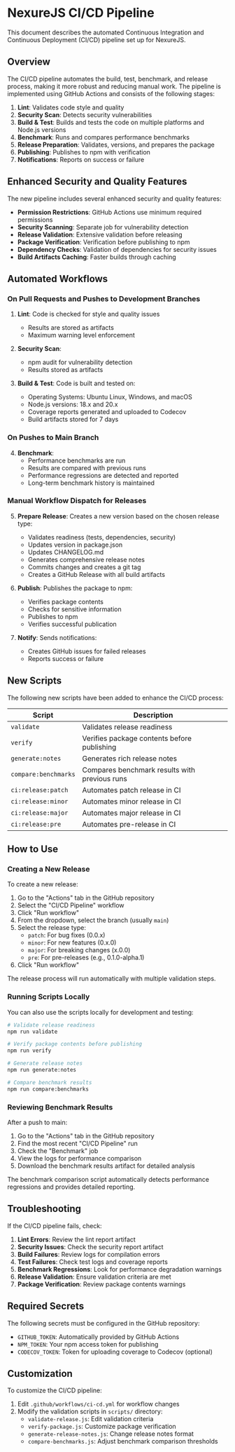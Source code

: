 # NexureJS CI/CD Pipeline

This document describes the automated Continuous Integration and Continuous Deployment (CI/CD) pipeline set up for NexureJS.

## Overview

The CI/CD pipeline automates the build, test, benchmark, and release process, making it more robust and reducing manual work. The pipeline is implemented using GitHub Actions and consists of the following stages:

1. **Lint**: Validates code style and quality
2. **Security Scan**: Detects security vulnerabilities
3. **Build & Test**: Builds and tests the code on multiple platforms and Node.js versions
4. **Benchmark**: Runs and compares performance benchmarks
5. **Release Preparation**: Validates, versions, and prepares the package
6. **Publishing**: Publishes to npm with verification
7. **Notifications**: Reports on success or failure

## Enhanced Security and Quality Features

The new pipeline includes several enhanced security and quality features:

- **Permission Restrictions**: GitHub Actions use minimum required permissions
- **Security Scanning**: Separate job for vulnerability detection
- **Release Validation**: Extensive validation before releasing
- **Package Verification**: Verification before publishing to npm
- **Dependency Checks**: Validation of dependencies for security issues
- **Build Artifacts Caching**: Faster builds through caching

## Automated Workflows

### On Pull Requests and Pushes to Development Branches

1. **Lint**: Code is checked for style and quality issues
   - Results are stored as artifacts
   - Maximum warning level enforcement

2. **Security Scan**:
   - npm audit for vulnerability detection
   - Results stored as artifacts

3. **Build & Test**: Code is built and tested on:
   - Operating Systems: Ubuntu Linux, Windows, and macOS
   - Node.js versions: 18.x and 20.x
   - Coverage reports generated and uploaded to Codecov
   - Build artifacts stored for 7 days

### On Pushes to Main Branch

4. **Benchmark**:
   - Performance benchmarks are run
   - Results are compared with previous runs
   - Performance regressions are detected and reported
   - Long-term benchmark history is maintained

### Manual Workflow Dispatch for Releases

5. **Prepare Release**: Creates a new version based on the chosen release type:
   - Validates readiness (tests, dependencies, security)
   - Updates version in package.json
   - Updates CHANGELOG.md
   - Generates comprehensive release notes
   - Commits changes and creates a git tag
   - Creates a GitHub Release with all build artifacts

6. **Publish**: Publishes the package to npm:
   - Verifies package contents
   - Checks for sensitive information
   - Publishes to npm
   - Verifies successful publication

7. **Notify**: Sends notifications:
   - Creates GitHub issues for failed releases
   - Reports success or failure

## New Scripts

The following new scripts have been added to enhance the CI/CD process:

| Script | Description |
|--------|-------------|
| `validate` | Validates release readiness |
| `verify` | Verifies package contents before publishing |
| `generate:notes` | Generates rich release notes |
| `compare:benchmarks` | Compares benchmark results with previous runs |
| `ci:release:patch` | Automates patch release in CI |
| `ci:release:minor` | Automates minor release in CI |
| `ci:release:major` | Automates major release in CI |
| `ci:release:pre` | Automates pre-release in CI |

## How to Use

### Creating a New Release

To create a new release:

1. Go to the "Actions" tab in the GitHub repository
2. Select the "CI/CD Pipeline" workflow
3. Click "Run workflow"
4. From the dropdown, select the branch (usually `main`)
5. Select the release type:
   - `patch`: For bug fixes (0.0.x)
   - `minor`: For new features (0.x.0)
   - `major`: For breaking changes (x.0.0)
   - `pre`: For pre-releases (e.g., 0.1.0-alpha.1)
6. Click "Run workflow"

The release process will run automatically with multiple validation steps.

### Running Scripts Locally

You can also use the scripts locally for development and testing:

```bash
# Validate release readiness
npm run validate

# Verify package contents before publishing
npm run verify

# Generate release notes
npm run generate:notes

# Compare benchmark results
npm run compare:benchmarks
```

### Reviewing Benchmark Results

After a push to main:

1. Go to the "Actions" tab in the GitHub repository
2. Find the most recent "CI/CD Pipeline" run
3. Check the "Benchmark" job
4. View the logs for performance comparison
5. Download the benchmark results artifact for detailed analysis

The benchmark comparison script automatically detects performance regressions and provides detailed reporting.

## Troubleshooting

If the CI/CD pipeline fails, check:

1. **Lint Errors**: Review the lint report artifact
2. **Security Issues**: Check the security report artifact
3. **Build Failures**: Review logs for compilation errors
4. **Test Failures**: Check test logs and coverage reports
5. **Benchmark Regressions**: Look for performance degradation warnings
6. **Release Validation**: Ensure validation criteria are met
7. **Package Verification**: Review package contents warnings

## Required Secrets

The following secrets must be configured in the GitHub repository:

- `GITHUB_TOKEN`: Automatically provided by GitHub Actions
- `NPM_TOKEN`: Your npm access token for publishing
- `CODECOV_TOKEN`: Token for uploading coverage to Codecov (optional)

## Customization

To customize the CI/CD pipeline:

1. Edit `.github/workflows/ci-cd.yml` for workflow changes
2. Modify the validation scripts in `scripts/` directory:
   - `validate-release.js`: Edit validation criteria
   - `verify-package.js`: Customize package verification
   - `generate-release-notes.js`: Change release notes format
   - `compare-benchmarks.js`: Adjust benchmark comparison thresholds
